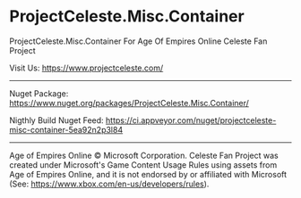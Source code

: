 ﻿# ProjectCeleste.Misc.Container

ProjectCeleste.Misc.Container For Age Of Empires Online Celeste Fan Project
		
Visit Us: https://www.projectceleste.com/
		
-------------------------------------------------------------------------------

Nuget Package: https://www.nuget.org/packages/ProjectCeleste.Misc.Container/

Nigthly Build Nuget Feed: https://ci.appveyor.com/nuget/projectceleste-misc-container-5ea92n2p3l84

-------------------------------------------------------------------------------

Age of Empires Online © Microsoft Corporation. Celeste Fan Project was created under Microsoft's Game Content Usage Rules using assets from Age of Empires Online, and it is not endorsed by or affiliated with Microsoft (See: https://www.xbox.com/en-us/developers/rules).